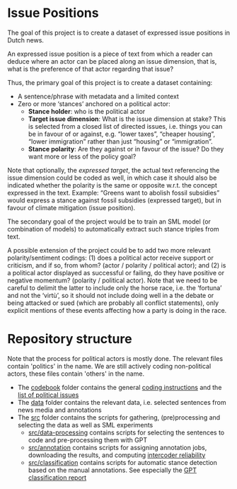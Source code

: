 # Issue Positions

The goal of this project is to create a dataset of expressed issue positions in Dutch news. 

An expressed issue position is a piece of text from which a reader can deduce where an actor can be placed along an issue dimension, that is, what is the preference of that actor regarding that issue? 

Thus, the primary goal of this project is to create a dataset containing:
- A sentence/phrase with metadata and a limited context
- Zero or more ‘stances’ anchored on a political actor:
   - **Stance holder**: who is the political actor  
   - **Target issue dimension**: What is the issue dimension at stake? This is selected from a closed list of directed issues, i.e. things you can be in favour of or against, e.g. “lower taxes”, “cheaper housing”, “lower immigration” rather than just “housing” or “immigration”.
   - **Stance polarity**: Are they against or in favour of the issue? Do they want more or less of the policy goal?

Note that optionally, the *expressed target*, the actual text referencing the issue dimension could be coded as well, in which case it should also be indicated whether the polarity is the same or opposite w.r.t. the concept expressed in the text. Example: “Greens want to abolish fossil subsidies” would express a stance against fossil subsidies (expressed target), but in favour of climate mitigation (issue position). 

The secondary goal of the project would be to train an SML model (or combination of models) to automatically extract such stance triples from text. 

A possible extension of the project could be to add two more relevant polarity/sentiment codings: (1) does a political actor receive support or criticism, and if so, from whom? (actor / polarity / political actor); and (2) is a political actor displayed as successful or failing, do they have positive or negative momentum? (polarity / political actor). Note that we need to be careful to delimit the latter to include only the horse race, i.e. the ‘fortuna’ and not the ‘virtù’, so it should not include doing well in a the debate or being attacked or sued (which are probably all conflict statements), only explicit mentions of these events affecting how a party is doing in the race.

# Repository structure

Note that the process for political actors is mostly done. The relevant files contain 'politics' in the name. We are still actively coding non-political actors, these files contain 'others' in the name. 

+ The [codebook](codebook) folder contains the general [coding instructions](codebook/codebook.md) and the [list of political issues](codebook/topics-en.md)
+ The [data](data) folder contains the relevant data, i.e. selected sentences from news media and annotations
+ The [src](src) folder contains the scripts for gathering, (pre)processing and selecting the data as well as SML experiments
   + [src/data-processing](src/data-processing) contains scripts for selecting the sentences to code and pre-processing them with GPT
   + [src/annotation](src/annotation) contains scripts for assigning annotation jobs, downloading the results, and computing [intercoder reliability](src/annotation/irr_politics.md)
   + [src/classification](src/classification) contains scripts for automatic stance detection based on the manual annotations. See especially the [GPT classification report](src/classification/classification_report.md)
